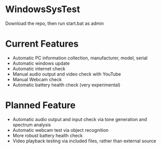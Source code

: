 # WindowsSysTest

Download the repo, then run start.bat as admin

# Current Features

* Automatic PC information collection, manufacturer, model, serial
* Automatic windows update
* Automatic internet check
* Manual audio output and video check with YouTube
* Manual Webcam check
* Automatic battery health check (very experimental)

# Planned Feature
* Automatic audio output and input check via tone generation and spectrum analysis
* Automatic webcam test via object recognition 
* More robust battery health check
* Video playback testing via included files, rather than external source
